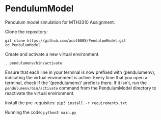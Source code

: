 # PendulumModel
Pendulum model simulation for MTH3310 Assignment. 

Clone the repository:
```
git clone https://github.com/acol0005/PendulumModel.git
cd PendulumModel
```


Create and activate a new virtual environment. 
```python3 -m venv pendulumenv
. pendulumenv/bin/activate
```
Ensure that each line in your terminal is now prefixed with (pendulumenv), indicating the virtual environment is active. 
Every time that you open a terminal, check if the '(pendulumenv)' prefix is there. If it isn't, run the `.  pendulumenv/bin/activate` command from the PendulumModel directory to reactivate the virtual environment. 

Install the pre-requisites:
`pip3 install -r requirements.txt`

Running the code:
`python3 main.py`
